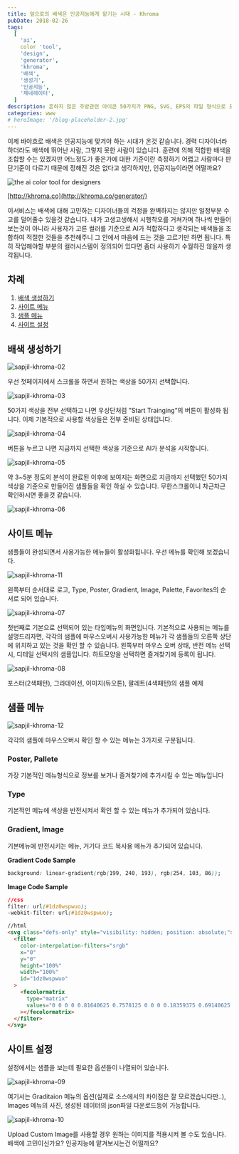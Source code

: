 ```yaml
---
title: 앞으로의 배색은 인공지능에게 맡기는 시대 - Khroma
pubDate: 2018-02-26
tags:
  [
    'ai',
    color 'tool',
    'design',
    'generator',
    'khroma',
    '배색',
    '생성기',
    '인공지능',
    '제네레이터',
  ]
description: 흔하지 않은 주방관련 아이콘 50가지가 PNG, SVG, EPS의 파일 형식으로 포함되어 있는 무료 아이콘을 소개합니다. 무료이기 때문에 개인, 상용에 관계없이 사용가능합니다. 조리기구나 식기등의 아이콘이 필요하다면 참고해 보시기 바랍니다.
categories: www
# heroImage: '/blog-placeholder-2.jpg'
---
```


이제 바야흐로 배색은 인공지능에 맞겨야 하는 시대가 온것 같습니다. 경력 디자이너라 하더라도 배색에 뛰어난 사람, 그렇지 못한 사람이 있습니다. 훈련에 의해 적합한 배색을 조합할 수는 있겠지만 어느정도가 좋은가에 대한 기준이란 측정하기 어렵고 사람마다 판단기준이 다르기 때문에 정해진 것은 없다고 생각하지만, 인공지능이라면 어떨까요?

![the ai color tool for designers](https://farm5.staticflickr.com/4621/39766463394_67fc210c3f_c.jpg)

[http://khroma.co](http://khroma.co/generator/)

이서비스는 배색에 대해 고민하는 디자이너들의 걱정을 완벽하지는 않지만 일정부분 수고를 덜어줄수 있을것 같습니다. 내가 고생고생해서 시행착오를 거쳐가며 하나씩 만들어 보는것이 아니라 사용자가 고른 컬러를 기준으로 AI가 적합하다고 생각되는 배색들을 조합하여 적절한 것들을 추천해주니 그 안에서 마음에 드는 것을 고르기만 하면 됩니다.
특히 작업해야할 부분의 컬러시스템이 정의되어 있다면 좀더 사용하기 수월하진 않을까 생각됩니다.

## 차례

1. [배색 생성하기](#배색-생성하기)
2. [사이트 메뉴](#사이트-메뉴)
3. [샘플 메뉴](#샘플-메뉴)
4. [사이트 설정](#사이트-설정)

## 배색 생성하기

![sapjil-khroma-02](https://farm5.staticflickr.com/4605/39581060335_a0109c7815_c.jpg)

우선 첫페이지에서 스크롤을 하면서 원하는 색상을 50가지 선택합니다.

![sapjil-khroma-03](https://farm5.staticflickr.com/4627/39581061475_1ca6330f4d_c.jpg)

50가지 색상을 전부 선택하고 나면 우상단처럼 ”Start Trainging”의 버튼이 활성화 됩니다. 이제 기본적으로 사용할 색상들은 전부 준비된 상태입니다.

![sapjil-khroma-04](https://farm5.staticflickr.com/4749/39581059235_858b8e4c5e_c.jpg)

버튼을 누르고 나면 지금까지 선택한 색상을 기준으로 AI가 분석을 시작합니다.

![sapjil-khroma-05](https://farm5.staticflickr.com/4655/25605980197_3467131039_c.jpg)

약 3~5분 정도의 분석이 완료된 이후에 보여지는 화면으로 지금까지 선택했던 50가지 색상을 기준으로 만들어진 샘플들을 확인 하실 수 있습니다. 무한스크롤이니 차근차근 확인하시면 좋을것 같습니다.

![sapjil-khroma-06](https://farm5.staticflickr.com/4694/40433629232_530c663cf5_c.jpg)

## 사이트 메뉴

샘플들이 완성되면서 사용가능한 메뉴들이 활성화됩니다. 우선 메뉴를 확인해 보겠습니다.

![sapjil-khroma-11](https://farm5.staticflickr.com/4699/39581386205_a376d5003d_z.jpg)

왼쪽부터 순서대로 로고, Type, Poster, Gradient, Image, Palette, Favorites의 순서로 되어 있습니다.

![sapjil-khroma-07](https://farm5.staticflickr.com/4623/38666484580_6468826db9_c.jpg)

첫번째로 기본으로 선택되어 있는 타입메뉴의 화면입니다. 기본적으로 사용되는 메뉴를 설명드리자면, 각각의 샘플에 마우스오버시 사용가능한 메뉴가 각 샘플들의 오른쪽 상단에 위치하고 있는 것을 확인 할 수 있습니다. 왼쪽부터 마우스 오버 상태, 반전 메뉴 선택시, 디테일 선택시의 샘플입니다. 하트모양을 선택하면 즐겨찾기에 등록이 됩니다.

![sapjil-khroma-08](https://farm5.staticflickr.com/4609/39581082135_032e232637_c.jpg)

포스터(2색패턴), 그라데이션, 이미지(듀오톤), 팔레트(4색패턴)의 샘플 예제

## 샘플 메뉴

![sapjil-khroma-12](https://farm5.staticflickr.com/4750/25606688527_9e2edc7c44_z.jpg)

각각의 샘플에 마우스오버시 확인 할 수 있는 메뉴는 3가지로 구분됩니다.

### Poster, Pallete

가장 기본적인 메뉴형식으로 정보를 보거나 즐겨찾기에 추가시킬 수 있는 메뉴입니다

### Type

기본적인 메뉴에 색상을 반전시켜서 확인 할 수 있는 메뉴가 추가되어 있습니다.

### Gradient, Image

기본메뉴에 반전시키는 메뉴, 거기다 코드 복사용 메뉴가 추가되어 있습니다.

**Gradient Code Sample**

```css
background: linear-gradient(rgb(199, 240, 193), rgb(254, 103, 86));
```

**Image Code Sample**

```css
//css
filter: url(#1dz0wspwuo);
-webkit-filter: url(#1dz0wspwuo);
```

```html
//html
<svg class="defs-only" style="visibility: hidden; position: absolute;">
  <filter
    color-interpolation-filters="srgb"
    x="0"
    y="0"
    height="100%"
    width="100%"
    id="1dz0wspwuo"
  >
    <fecolormatrix
      type="matrix"
      values="0 0 0 0 0.81640625 0.7578125 0 0 0 0.18359375 0.69140625 0 0 0 0.1953125 0 0 0 1 0"
    ></fecolormatrix>
  </filter>
</svg>
```

## 사이트 설정

설정에서는 샘플을 보는데 필요한 옵션들이 나열되어 있습니다.

![sapjil-khroma-09](https://farm5.staticflickr.com/4631/39580978475_7ef0870aa1_c.jpg)

여기서는 Graditaion 메뉴의 옵션(실제로 소스에서의 차이점은 잘 모르겠습니다만..), Images 메뉴의 사진, 생성된 데이터의 json파일 다운로드등이 가능합니다.

![sapjil-khroma-10](https://farm5.staticflickr.com/4602/26606027608_e8430d96b6_c.jpg)

Upload Custom Image를 사용할 경우 원하는 이미지를 적용시켜 볼 수도 있습니다.
배색에 고민이신가요? 인공지능에 맡겨보시는건 어떨까요?
